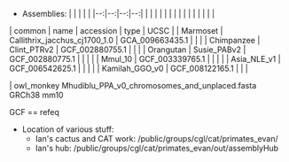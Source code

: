 * Assemblies:
|   |   |   |   |
|--:|--:|--:|--:|
|   |   |   |   |
|   |   |   |   |
|   |   |   |   |

| common     | name                          | accession       | type | UCSC |
| Marmoset   | Callithrix_jacchus_cj1700_1.0 | GCA_009663435.1 |      |      |
| Chimpanzee | Clint_PTRv2                   | GCF_002880755.1 |      |      |
| Orangutan  | Susie_PABv2                   | GCF_002880775.1 |      |      |
|            | Mmul_10                       | GCF_003339765.1 |      |      |
|            | Asia_NLE_v1                   | GCF_006542625.1 |      |      |
|            | Kamilah_GGO_v0                | GCF_008122165.1 |      |      |


| owl_monkey
Mhudiblu_PPA_v0_chromosomes_and_unplaced.fasta
GRCh38
mm10

GCF == refeq

* Location of various stuff:
  * Ian's cactus and CAT work: /public/groups/cgl/cat/primates_evan/
  * Ian's hub: /public/groups/cgl/cat/primates_evan/out/assemblyHub
